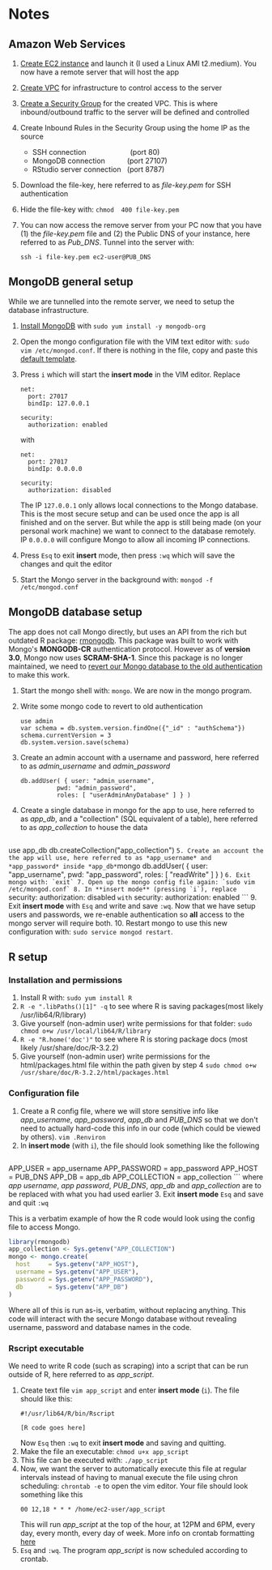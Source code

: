 # Notes

## Amazon Web Services
1. [Create EC2 instance](https://us-west-2.console.aws.amazon.com/ec2/v2/home?region=us-west-2#Instances:sort=monitoring) and launch it (I used a Linux AMI t2.medium). You now have a remote server that will host the app
2. [Create VPC](https://us-west-2.console.aws.amazon.com/vpc/home?region=us-west-2) for infrastructure to control access to the server
3. [Create a Security Group](https://us-west-2.console.aws.amazon.com/ec2/v2/home?region=us-west-2#SecurityGroups:sort=groupId) for the created VPC. This is where inbound/outbound traffic to the server will be defined and controlled
4. Create Inbound Rules in the Security Group using the home IP as the source
	* SSH connection&nbsp;&nbsp;&nbsp;&nbsp;&nbsp;&nbsp;&nbsp;&nbsp;&nbsp;&nbsp;&nbsp;&nbsp;&nbsp;&nbsp;&nbsp;&nbsp;&nbsp;&nbsp;&nbsp;&nbsp;&nbsp;&nbsp;(port 80)
	* MongoDB connection&nbsp;&nbsp;&nbsp;&nbsp;&nbsp;&nbsp;&nbsp;&nbsp;&nbsp;&nbsp;&nbsp;(port 27107)
	* RStudio server connection&nbsp;&nbsp;&nbsp;(port 8787)
5. Download the file-key, here referred to as *file-key.pem* for SSH authentication
6. Hide the file-key with: `chmod  400 file-key.pem`
7. You can now access the remove server from your PC now that you have (1) the *file-key.pem* file and (2) the Public DNS of your instance, here referred to as *Pub_DNS*. Tunnel into the server with: 

	`ssh -i file-key.pem ec2-user@PUB_DNS`  

## MongoDB general setup
While we are tunnelled into the remote server, we need to setup the database infrastructure. 

1. [Install MongoDB](https://docs.mongodb.com/ecosystem/platforms/amazon-ec2/) with `sudo yum install -y mongodb-org`
2. Open the mongo configuration file with the VIM text editor with: `sudo vim /etc/mongod.conf`. If there is nothing in the file, copy and paste this [default template](https://github.com/mongodb/mongo/blob/master/rpm/mongod.conf).
3. Press `i` which will start the **insert mode** in the VIM editor. Replace
	```
	net:
	  port: 27017
	  bindIp: 127.0.0.1
	  
	security:
      authorization: enabled
	```
	with 

	```
	net:
	  port: 27017
	  bindIp: 0.0.0.0
	  
	security:
      authorization: disabled
	```
	
	The IP `127.0.0.1` only allows local connections to the Mongo database. This is the most secure setup and can be used once the app is all finished and on the server. But while the app is still being made (on your personal work machine) we want to connect to the database remotely. IP `0.0.0.0` will configure Mongo to allow all incoming IP connections.
4. Press `Esq` to exit **insert** mode, then press `:wq` which will save the changes and quit the editor
5. Start the Mongo server in the background with: `mongod -f /etc/mongod.conf`

## MongoDB database setup
The app does not call Mongo directly, but uses an API from the rich but outdated R package: [rmongodb](https://github.com/dselivanov/rmongodb). This package was built to work with Mongo's **MONGODB-CR** authentication protocol. However as of **version 3.0**, Mongo now uses **SCRAM-SHA-1**. Since this package is no longer maintained, we need to [revert our Mongo database to the old authentication](http://stackoverflow.com/questions/31065196/rmongodb-support-for-mongodb-3) to make this work.

1. Start the mongo shell with: `mongo`. We are now in the mongo program.
2. Write some mongo code to revert to old authentication
	```mongo
	use admin
	var schema = db.system.version.findOne({"_id" : "authSchema"})
	schema.currentVersion = 3
	db.system.version.save(schema)
	```
	
3. Create an admin account with a username and password, here referred to as *admin_username* and *admin_password*
	```mongo
	db.addUser( { user: "admin_username",
              pwd: "admin_password",
              roles: [ "userAdminAnyDatabase" ] } )
	```
4. Create a single database in mongo for the app to use, here referred to as *app_db*, and a "collection" (SQL equivalent of a table), here referred to as *app_collection* to house the data
	```mongo
  use app_db
  db.createCollection("app_collection")
	```
5. Create an account the the app will use, here referred to as *app_username* and *app_password* inside *app_db*
	```mongo
	db.addUser( { user: "app_username",
              pwd: "app_password",
              roles: [ "readWrite" ] } )
	```
6. Exit mongo with: `exit`
7. Open up the mongo config file again: `sudo vim /etc/mongod.conf`
8. In **insert mode** (pressing `i`), replace
	```
	security:
      authorization: disabled
	```
  with
  	```
	security:
      authorization: enabled
	```
9. Exit **insert mode** with `Esq` and write and save `:wq`. Now that we have setup users and passwords, we re-enable authentication so **all** access to the mongo server will require both.
10. Restart mongo to use this new configuration with: `sudo service mongod restart`.

## R setup
### Installation and permissions

1. Install R with: `sudo yum install R`
2. `R -e ".libPaths()[1]" -q` to see where R is saving packages(most likely /usr/lib64/R/library)
3. Give yourself (non-admin user) write permissions for that folder: `sudo chmod o+w /usr/local/lib64/R/library` 
4. `R -e "R.home('doc')"` to see where R is storing package docs (most likely /usr/share/doc/R-3.2.2)
5. Give yourself (non-admin user) write permissions for the html/packages.html file within the path given by step 4 `sudo chmod o+w /usr/share/doc/R-3.2.2/html/packages.html`

### Configuration file

1. Create a R config file, where we will store sensitive info like *app_username*, *app_password*, *app_db* and *PUB_DNS* so that we don't need to actually hard-code this info in our code (which could be viewed by others). `vim .Renviron`
2. In **insert mode** (with `i`), the file should look something like the following
	```
APP_USER       = app_username
APP_PASSWORD   = app_password
APP_HOST       = PUB_DNS
APP_DB         = app_db
APP_COLLECTION = app_collection
	```
    where *app username*, *app password*, *PUB_DNS*, *app_db* and *app_collection* are to be replaced with what you had used earlier
3. Exit **insert mode** `Esq` and save and quit `:wq`

This is a verbatim example of how the R code would look using the config file to access Mongo.
```r
library(rmongodb)
app_collection <- Sys.getenv("APP_COLLECTION")
mongo <- mongo.create(
  host     = Sys.getenv("APP_HOST"), 
  username = Sys.getenv("APP_USER"), 
  password = Sys.getenv("APP_PASSWORD"), 
  db       = Sys.getenv("APP_DB")
)
```
Where all of this is run as-is, verbatim, without replacing anything. This code will interact with the secure Mongo database without revealing username, password and database names in the code.

### Rscript executable
We need to write R code (such as scraping) into a script that can be run outside of R, here referred to as *app_script*. 

1. Create text file `vim app_script` and enter **insert mode** (`i`). The file should like this:
    ```
    #!/usr/lib64/R/bin/Rscript
    
    [R code goes here]
    ```
    Now `Esq` then `:wq` to exit **insert mode** and saving and quitting. 
2. Make the file an executable: `chmod u+x app_script`
3. This file can be executed with: `./app_script`
4. Now, we want the server to automatically execute this file at regular intervals instead of having to manual execute the file using chron scheduling: `chrontab -e` to open the vim editor. Your file should look something like this
    ```
    00 12,18 * * * /home/ec2-user/app_script
    ```
    This will run *app_script* at the top of the hour, at 12PM and 6PM, every day, every month, every day of week. More info on crontab formatting [here](https://crontab.guru/)
5. `Esq` and `:wq`. The program *app_script* is now scheduled according to crontab. 